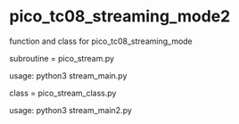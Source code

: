 # pico_tc08_streaming_mode2
function and class for pico_tc08_streaming_mode

subroutine = pico_stream.py

usage: python3 stream_main.py

class = pico_stream_class.py

usage: python3 stream_main2.py
